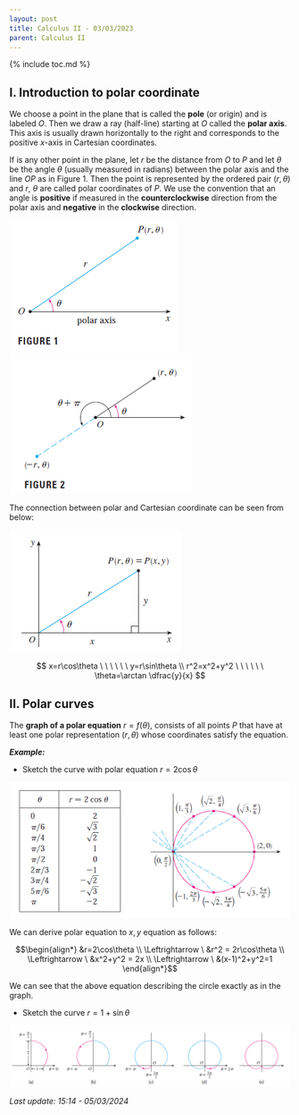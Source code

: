 ```yaml
---
layout: post
title: Calculus II - 03/03/2023
parent: Calculus II
---
```


{% include toc.md %}

## I. Introduction to polar coordinate

We choose a point in the plane that is called the **pole** (or origin) and is labeled $O$. Then we draw a ray (half-line) starting at $O$ called the **polar axis**. This axis is usually drawn horizontally to the right and corresponds to the positive $x$-axis in Cartesian coordinates.

If is any other point in the plane, let $r$ be the distance from $O$ to $P$ and let $\theta$ be the angle $\theta$ (usually measured in radians) between the polar axis and the line $OP$ as in Figure 1. Then the point is represented by the ordered pair $(r,\theta)$ and $r$, $\theta$ are called polar coordinates of $P$. We use the convention that an angle is **positive** if measured in the **counterclockwise** direction from the polar axis and **negative** in the **clockwise** direction.

![](fig1.png)
![](fig2.png)

The connection between polar and Cartesian coordinate can be seen from below:

![](fig3.png)

$$
x=r\cos\theta \ \ \ \ \ \ y=r\sin\theta \\
r^2=x^2+y^2 \ \ \ \ \ \ \theta=\arctan \dfrac{y}{x}
$$

## II. Polar curves

The **graph of a polar equation** $r=f(\theta)$, consists of all points $P$ that have at least one polar representation $(r,\theta)$ whose coordinates satisfy the equation.

**_Example:_** 

* Sketch the curve with polar equation $r=2 \cos\theta$

![](fig4.png)

We can derive polar equation to $x,y$ equation as follows:

$$\begin{align*}
&r=2\cos\theta \\
\Leftrightarrow \ &r^2 = 2r\cos\theta \\
\Leftrightarrow \ &x^2+y^2 = 2x \\
\Leftrightarrow \ &(x-1)^2+y^2=1
\end{align*}$$

We can see that the above equation describing the circle exactly as in the graph.

* Sketch the curve $r=1+\sin\theta$

![](fig5.png)

_Last update: 15:14 - 05/03/2024_